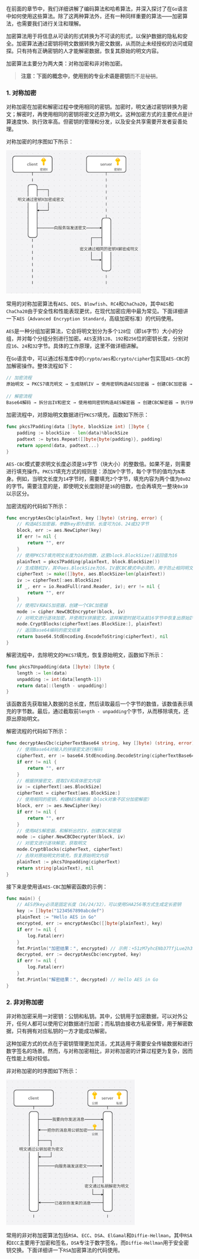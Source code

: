 在前面的章节中，我们详细讲解了编码算法和哈希算法，并深入探讨了在`Go`语言中如何使用这些算法。除了这两种算法外，还有一种同样重要的算法——加密算法，也需要我们进行关注和理解。

加密算法用于将信息从可读的形式转换为不可读的形式，以保护数据的隐私和安全。加密算法通过密钥将明文数据转换为密文数据，从而防止未经授权的访问或窥探。只有持有正确密钥的人才能解密数据，恢复其原始的明文内容。

加密算法主要分为两大类：对称加密和非对称加密。

> **注意：**下面的概念中，使用到的专业术语是**密钥**而不是~~秘钥~~。

### 1. 对称加密

对称加密在加密和解密过程中使用相同的密钥。加密时，明文通过密钥转换为密文；解密时，再使用相同的密钥将密文还原为明文。这种加密方式的主要优点是计算速度快、执行效率高。但密钥的管理和分发，以及安全共享需要开发者妥善处理。

对称加密的时序图如下所示：

<img src="image/image-20240904143932603.png" alt="image-20240904143932603" style="zoom:45%;" />

常用的对称加密算法有`AES`、`DES`、`Blowfish`、`RC4`和`ChaCha20`，其中`AES`和`ChaCha20`由于安全性和性能表现更优，在现代加密应用中最为常见。下面详细讲一下`AES`（`Advanced Encryption Standard`，高级加密标准）的代码使用。

`AES`是一种分组加密算法，它会将明文划分为多个`128`位（即`16`字节）大小的分组，并对每个分组分别进行加密。`AES`支持`128`、`192`和`256`位的密钥长度，分别对应`16`、`24`和`32`字节。具体的工作原理，这里不做详细讲解。

在`Go`语言中，可以通过标准库中的`crypto/aes`和`crypto/cipher`包实现`AES-CBC`的加解密操作。整体流程如下：

```scss
// 加密流程
原始明文 → PKCS7填充明文 → 生成随机IV → 使用密钥构造AES加密器 → 创建CBC加密器 → 执行块加密 → 拼接IV+密文 → Base64编码

// 解密流程
Base64解码 → 拆分出IV和密文 → 使用相同密钥构造AES解密器 → 创建CBC解密器 → 执行块解密 → 去除PKCS7填充 → 获取原始明文
```

加密流程中，对原始明文数据进行`PKCS7`填充，函数如下所示：

```go
func pkcs7Padding(data []byte, blockSize int) []byte {
	padding := blockSize - len(data)%blockSize
	padtext := bytes.Repeat([]byte{byte(padding)}, padding)
	return append(data, padtext...)
}
```

`AES-CBC`模式要求明文长度必须是`16`字节（块大小）的整数倍。如果不是，则需要进行填充操作。`PKCS7`填充方式的规则是：添加`N`个字节，每个字节的值均为`N`本身。例如，当明文长度为`14`字节时，需要填充`2`个字节，填充内容为两个值为`0x02`的字节。需要注意的是，即使明文长度刚好是`16`的倍数，也会再填充一整块`0x10`以示区分。

加密流程的代码如下所示：

```go
func encryptAesCbc(plainText, key []byte) (string, error) {
	// 构造AES加密器，参数key即为密钥，长度可为16、24或32字节
	block, err := aes.NewCipher(key)
	if err != nil {
		return "", err
	}
	// 使用PKCS7填充明文长度为16的倍数，这里block.BlockSize()返回值为16
	plainText = pkcs7Padding(plainText, block.BlockSize())
	// 生成随机IV，其中aes.BlockSize为16。IV是CBC模式中必须的，用于防止相同明文产生相同密文
	cipherText := make([]byte, aes.BlockSize+len(plainText))
	iv := cipherText[:aes.BlockSize]
	if _, err = io.ReadFull(rand.Reader, iv); err != nil {
		return "", err
	}
	// 使用IV和AES加密器，创建一个CBC加密器
	mode := cipher.NewCBCEncrypter(block, iv)
	// 对明文进行逐块加密，并使用IV拼接密文，这样解密时就可从前16字节中恢复出原始IV
	mode.CryptBlocks(cipherText[aes.BlockSize:], plainText)
	// 返回Base64编码的密文结果
	return base64.StdEncoding.EncodeToString(cipherText), nil
}
```

解密流程中，去除明文的`PKCS7`填充，恢复原始明文，函数如下所示：

```go
func pkcs7Unpadding(data []byte) []byte {
	length := len(data)
	unpadding := int(data[length-1])
	return data[:(length - unpadding)]
}
```

该函数首先获取输入数据的总长度，然后读取最后一个字节的数值，该数值表示填充的字节数。最后，通过截取前`length - unpadding`个字节，从而移除填充，还原出原始明文。

解密流程的代码如下所示：

```go
func decryptAesCbc(cipherTextBase64 string, key []byte) (string, error) {
	// 使用Base64对输入的拼接密文进行解码
	cipherText, err := base64.StdEncoding.DecodeString(cipherTextBase64)
	if err != nil {
		return "", err
	}
	// 根据拼接密文，提取IV和具体密文内容
	iv := cipherText[:aes.BlockSize]
	cipherText = cipherText[aes.BlockSize:]
	// 使用相同的密钥，构建AES解密器（block对象不区分加密解密）
	block, err := aes.NewCipher(key)
	if err != nil {
		return "", err
	}
	// 使用AES解密器，和解析出的IV，创建CBC解密器
	mode := cipher.NewCBCDecrypter(block, iv)
	// 对密文进行逐块解密，获取明文
	mode.CryptBlocks(cipherText, cipherText)
	// 去除对原始明文的填充，恢复原始明文内容
	plainText := pkcs7Unpadding(cipherText)
	return string(plainText), nil
}
```

接下来是使用该`AES-CBC`加解密函数的示例：

```go
func main() {
	// AES的key必须是固定长度（16/24/32），可以使用SHA256等方式生成定长密钥
	key := []byte("1234567890abcdef")
	plainText := "Hello AES in Go"
	encrypted, err := encryptAesCbc([]byte(plainText), key)
	if err != nil {
		log.Fatal(err)
	}
	fmt.Println("加密结果：", encrypted) // 示例：+51zM7yhcENb37TfjLue2h3z9Qmfmtr0p2KMapO294A=
	decrypted, err := decryptAesCbc(encrypted, key)
	if err != nil {
		log.Fatal(err)
	}
	fmt.Println("解密结果：", decrypted) // Hello AES in Go
}
```

### 2. 非对称加密

非对称加密采用一对密钥：公钥和私钥。其中，公钥用于加密数据，可以对外公开，任何人都可以使用它对数据进行加密；而私钥由接收方私密保管，用于解密数据，只有拥有对应私钥的一方才能成功解密。

这种加密方式的优点在于密钥管理更加灵活，尤其适用于需要安全传输数据和进行数字签名的场景。然而，与对称加密相比，非对称加密的计算过程更为复杂，因而在性能上相对较低。

非对称加密的时序图如下所示：

<img src="image/image-20240904145037135.png" alt="image-20240904145037135" style="zoom:45%;" />

常用的非对称加密算法包括`RSA`、`ECC`、`DSA`、`ElGamal`和`Diffie-Hellman`，其中`RSA`和`ECC`主要用于加密和签名，`DSA`专注于数字签名，而`Diffie-Hellman`用于安全密钥交换。下面详细讲一下`RSA`加密算法的代码使用。
